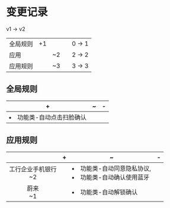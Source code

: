 # 变更记录

v1 -> v2

||||||
|-|:-:|:-:|:-:|:-:|
|全局规则|+1|||0 -> 1|
|应用||~2||2 -> 2|
|应用规则||~3||3 -> 3|

## 全局规则

|+|~|-|
|-|-|-|
|<li>功能类-自动点击扫脸确认|||

## 应用规则

||+|~|-|
|:-:|-|-|-|
|工行企业手机银行<br>~2||<li>功能类-自动同意隐私协议,<li>功能类-自动确认使用蓝牙||
|蔚来<br>~1||<li>功能类-自动解锁确认||
